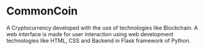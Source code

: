 # CommonCoin
A Cryptocurrency developed with the use of technologies like Blockchain. 
A web interface is made for user interaction using web development technologies like HTML, CSS and Backend in Flask framework of Python.
